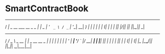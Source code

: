 # SmartContractBook

 ____                       _
/ ___| _ __ ___   __ _ _ __| |_
\___ \| '_ ` _ \ / _` | '__| __|
 ___) | | | | | | (_| | |  | |_|
|____/|_| |_| |_|\__,_|_|   \__|

  ____ ___        _                  _
 / ___/ _ \ _ __ | |_ _ __ __ _  ___| |_
| |  | | | | '_ \| __| '__/ _` |/ __| __|
| |__| |_| | | | | |_| | | (_| | (__| |_
|\____\___/|_| |_|\__|_|  \__,_|\___|\__|

